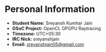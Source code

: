 # Personal Information

-   **Student Name:** Sreyansh Kumhar Jain
-   **GSoC Project:** OpenCL GPGPU Raytracing
-   **Timezone:** UTC+05:30
-   **IRC Nick:** sreyanshjain
-   **Email:** sreyanshjain05@gmail.com